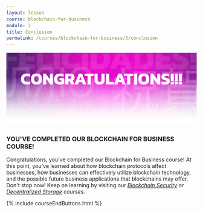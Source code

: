 ```yaml
---
layout: lesson
course: blockchain-for-business
module: 3
title: Conclusion
permalink: /courses/blockchain-for-business/3/conclusion
---
```



<span>
<img src="/assets/img/Conclusion-01-2.png" />

<h3>YOU'VE COMPLETED OUR BLOCKCHAIN FOR BUSINESS COURSE!</h3>

<span style="font-weight: 400;">Congratulations, you've completed our Blockchain for Business course! At this point, you’ve learned about how blockchain protocols affect businesses, how businesses can effectively utilize blockchain technology, and the possible future business applications that blockchains may offer. Don't stop now! Keep on learning by visiting our </span><a href="/courses/blockchain-security/"><i><span style="font-weight: 400;">Blockchain Security</span></i></a><i><span style="font-weight: 400;"> or </span></i><a href="/courses/decentralized-storage/"><i><span style="font-weight: 400;">Decentralized Storage</span></i></a><i><span style="font-weight: 400;"> courses.</span></i>

{% include courseEndButtons.html %}
